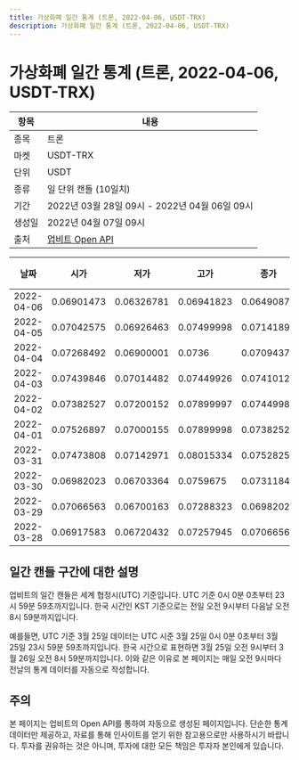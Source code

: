 ```yaml
---
title: 가상화폐 일간 통계 (트론, 2022-04-06, USDT-TRX)
description: 가상화폐 일간 통계 (트론, 2022-04-06, USDT-TRX)
---
```



가상화폐 일간 통계 (트론, 2022-04-06, USDT-TRX)
===

|항목|내용|
|--|--|
|종목|트론|
|마켓|USDT-TRX|
|단위|USDT|
|종류|일 단위 캔들 (10일치)|
|기간|2022년 03월 28일 09시 - 2022년 04월 06일 09시|
|생성일|2022년 04월 07일 09시|
|출처|[업비트 Open API](https://docs.upbit.com)|


|날짜|시가|저가|고가|종가|비고|
|--|--|--|--|--|--|
|2022-04-06|0.06901473|0.06326781|0.06941823|0.06490875|    |
|2022-04-05|0.07042575|0.06926463|0.07499998|0.07141895|    |
|2022-04-04|0.07268492|0.06900001|0.0736|0.0709437|    |
|2022-04-03|0.07439846|0.07014482|0.07449926|0.07410129|    |
|2022-04-02|0.07382527|0.07200152|0.07899997|0.07449983|    |
|2022-04-01|0.07526897|0.07000155|0.07899998|0.07382526|    |
|2022-03-31|0.07473808|0.07142971|0.08015334|0.0752825|    |
|2022-03-30|0.06982023|0.06703364|0.0759675|0.07311845|    |
|2022-03-29|0.07066563|0.06700163|0.07288323|0.06982023|    |
|2022-03-28|0.06917583|0.06720432|0.07257945|0.07066563|    |


일간 캔들 구간에 대한 설명
---


업비트의 일간 캔들은 세계 협정시(UTC) 기준입니다. 
UTC 기준 0시 0분 0초부터 23시 59분 59초까지입니다. 
한국 시간인 KST 기준으로는 전일 오전 9시부터 다음날 오전 8시 59분까지입니다. 


예를들면, UTC 기준 3월 25일 데이터는 UTC 시준 3월 25일 0시 0분 0초부터 3월 25일 23시 59분 59초까지입니다. 
한국 시간으로 표현하면 3월 25일 오전 9시부터 3월 26일 오전 8시 59분까지입니다. 
이와 같은 이유로 본 페이지는 매일 오전 9시마다 전날의 통계 데이터를 자동으로 작성합니다. 


주의
---


본 페이지는 업비트의 Open API를 통하여 자동으로 생성된 페이지입니다. 
단순한 통계 데이터만 제공하고, 자료를 통해 인사이트를 얻기 위한 참고용으로만 사용하시기 바랍니다. 
투자를 권유하는 것은 아니며, 투자에 대한 모든 책임은 투자자 본인에게 있습니다. 
